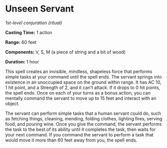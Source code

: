 # Unseen Servant
_1st-level conjuration (ritual)_

__Casting Time:__ 1 action

__Range:__ 60 feet

__Components:__ V, S, M (a piece of string and a bit of wood)

__Duration:__ 1 hour

This spell creates an invisible, mindless, shapeless force that performs simple tasks at your command until the spell ends. The servant springs into existence in an unoccupied space on the ground within range. It has AC 10, 1 hit point, and a Strength of 2, and it can’t attack. If it drops to 0 hit points, the spell ends. Once on each of your turns as a bonus action, you can mentally command the servant to move up to 15 feet and interact with an object.

The servant can perform simple tasks that a human servant could do, such as fetching things, cleaning, mending, folding clothes, lighting fires, serving food, and pouring wine. Once you give the command, the servant performs the task to the best of its ability until it completes the task, then waits for your next command. If you command the servant to perform a task that would move it more than 60 feet away from you, the spell ends.